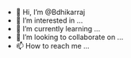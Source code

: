 - 👋 Hi, I’m @Bdhikarraj
- 👀 I’m interested in ...
- 🌱 I’m currently learning ...
- 💞️ I’m looking to collaborate on ...
- 📫 How to reach me ...

<!---
Bdhikarraj/Bdhikarraj is a ✨ special ✨ repository because its `README.md` (this file) appears on your GitHub profile.
You can click the Preview link to take a look at your changes.
--->
